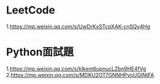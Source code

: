 # LeetCode  
1.https://mp.weixin.qq.com/s/UwDrKxSTcpXAK-cnSQy4Hg  
# Python面試題
1.https://mp.weixin.qq.com/s/klkem6upnucLZbn9HE4fVg  
2.https://mp.weixin.qq.com/s/MDKU2OT7GNNHPvoUGINtFA  
